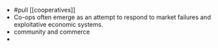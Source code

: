 - #pull [[cooperatives]]
- Co-ops often emerge as an attempt to respond to market failures and exploitative economic systems.
- community and commerce
-